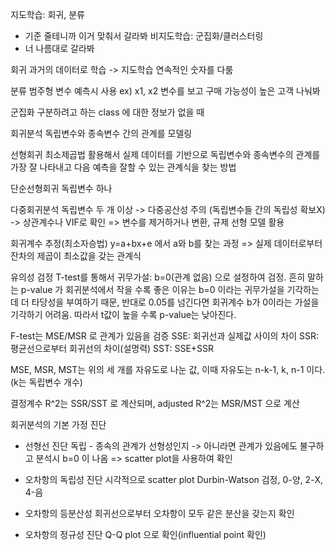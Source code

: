 지도학습: 회귀, 분류
- 기준 줄테니까 이거 맞춰서 갈라봐
비지도학습: 군집화/클러스터링
- 너 나름대로 갈라봐

회귀
과거의 데이터로 학습 -> 지도학습
연속적인 숫자를 다룸

분류
범주형 변수 예측시 사용
ex) x1, x2 변수를 보고 구매 가능성이 높은 고객 나눠봐

군집화
구분하려고 하는 class 에 대한 정보가 없을 때

회귀분석
독립변수와 종속변수 간의 관계를 모델링

선형회귀
최소제곱법 활용해서 실제 데이터를 기반으로 독립변수와 종속변수의 관계를 가장 잘 나타내고 다음 예측을 잘할 수 있는 관계식을 찾는 방법

단순선형회귀
독립변수 하나

다중회귀분석
독립변수 두 개 이상
-> 다중공산성 주의 (독립변수들 간의 독립성 확보X)
-> 상관계수나 VIF로 확인
=> 변수를 제거하거나 변환, 규제 선형 모델 활용

회귀계수 추정(최소자승법)
y=a+bx+e 에서  a와 b를 찾는 과정
=> 실제 데이터로부터 잔차의 제곱이 최소값을 갖는 관계식

유의성 검정
T-test를 통해서 귀무가설: b=0(관계 없음) 으로 설정하여 검정. 흔히 말하는 p-value 가 회귀분석에서 작을 수록 좋은 이유는 b=0 이라는 귀무가설을 기각하는데 더 타당성을 부여하기 때문, 반대로 0.05를 넘긴다면 회귀계수 b가 0이라는 가설을 기각하기 어려움.
따라서 t값이 높을 수록 p-value는 낮아진다.

F-test는 MSE/MSR 로 관계가 있음을 검증
SSE: 회귀선과 실제값 사이의 차이
SSR: 평균선으로부터 회귀선의 차이(설명력)
SST: SSE+SSR

MSE, MSR, MST는 위의 세 개를 자유도로 나눈 값, 이때 자유도는 n-k-1, k, n-1 이다. (k는 독립변수 개수)

결정계수 R^2는 SSR/SST 로 계산되며, adjusted R^2는 MSR/MST 으로 계산


회귀분석의 기본 가정 진단
- 선형선 진단
독립 - 종속의 관계가 선형성인지 -> 아니라면 관계가 있음에도 불구하고 분석시 b=0 이 나옴
=> scatter plot을 사용하여 확인

- 오차항의 독립성 진단
시각적으로 scatter plot
Durbin-Watson 검정, 0-양, 2-X, 4-음

- 오차항의 등분산성
회귀선으로부터 오차항이 모두 같은 분산을 갖는지 확인

- 오차항의 정규성 진단
Q-Q plot 으로 확인(influential point 확인)
